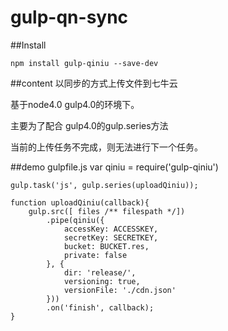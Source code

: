 # gulp-qn-sync

##Install

    npm install gulp-qiniu --save-dev

##content 
  以同步的方式上传文件到七牛云
  
  基于node4.0 gulp4.0的环境下。
  
  主要为了配合 gulp4.0的gulp.series方法
  
  当前的上传任务不完成，则无法进行下一个任务。
  
##demo gulpfile.js
    var qiniu = require('gulp-qiniu')
    
    gulp.task('js', gulp.series(uploadQiniu));
    
    function uploadQiniu(callback){
    	gulp.src([ files /** filespath */])
    		.pipe(qiniu({
    			accessKey: ACCESSKEY,
    			secretKey: SECRETKEY,
    			bucket: BUCKET.res,
    			private: false
    		}, {
    			dir: 'release/',
    			versioning: true,
    			versionFile: './cdn.json'
    		}))
    		.on('finish', callback);
    }
